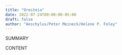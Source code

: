 ```yaml
---
title: "Oresteia"
date: 2022-07-24T00:00:00-05:00
draft: false
author: "Aeschylus/Peter Meineck/Helene P. Foley"
---
```


SUMMARY

<!--more-->

CONTENT